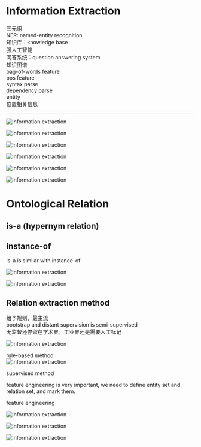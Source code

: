 # Information Extraction

三元组     
NER: named-entity recognition   
知识库：knowledge base  
强人工智能   
问答系统：question answering system  
知识图谱    
bag-of-words feature   
pos feature     
syntax parse    
dependency parse    
entity  
位置相关信息  

---------------------

![information extraction](./imgs/imgs-033/001.png)

![information extraction](./imgs/imgs-033/002.png)

![information extraction](./imgs/imgs-033/003.png)

![information extraction](./imgs/imgs-033/004.png)

![information extraction](./imgs/imgs-033/005.png)

![information extraction](./imgs/imgs-033/006.png)


# Ontological Relation
## is-a (hypernym relation)
## instance-of
is-a is similar with instance-of    

![information extraction](./imgs/imgs-033/007.png)

![information extraction](./imgs/imgs-033/008.png)

## Relation extraction method
给予规则，最主流    
bootstrap and distant supervision is semi-supervised    
无监督还停留在学术界，工业界还是需要人工标记      

![information extraction](./imgs/imgs-033/009.png)

rule-based method   
![information extraction](./imgs/imgs-033/010.png)

supervised method   

feature engineering is very important, we need to define entity set and relation set, and mark them.

feature engineering

![information extraction](./imgs/imgs-033/012.png)

![information extraction](./imgs/imgs-033/013.png)

![information extraction](./imgs/imgs-033/011.png)
